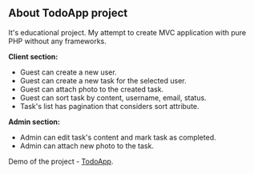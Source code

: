 ## About TodoApp project
It's educational project. My attempt to create MVC application with pure PHP without any frameworks.

**Client section:**

- Guest can create a new user.
- Guest can create a new task for the selected user.
- Guest can attach photo to the created task.
- Guest can sort task by content, username, email, status.
- Task's list has pagination that considers sort attribute.

**Admin section:**

- Admin can edit task's content and mark task as completed.
- Admin can attach new photo to the task.

Demo of the project - [TodoApp](http://todoapp.zzz.com.ua/).
